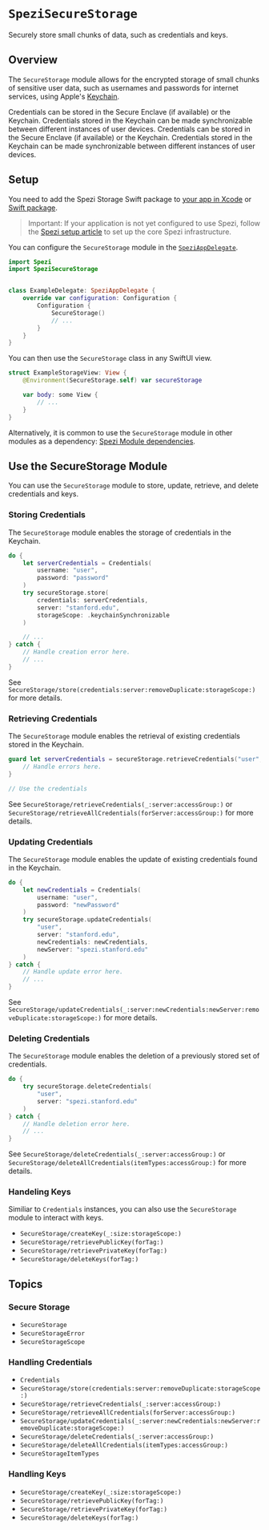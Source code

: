 # ``SpeziSecureStorage``

<!--
                  
This source file is part of the Stanford Spezi open-source project

SPDX-FileCopyrightText: 2022 Stanford University and the project authors (see CONTRIBUTORS.md)

SPDX-License-Identifier: MIT
             
-->

Securely store small chunks of data, such as credentials and keys.


## Overview

The `SecureStorage` module allows for the encrypted storage of small chunks of sensitive user data, such as usernames and passwords for internet services,
using Apple's [Keychain](https://developer.apple.com/documentation/security/keychain_services/keychain_items/using_the_keychain_to_manage_user_secrets). 

Credentials can be stored in the Secure Enclave (if available) or the Keychain. Credentials stored in the Keychain can be made synchronizable between different instances of user devices.
Credentials can be stored in the Secure Enclave (if available) or the Keychain. Credentials stored in the Keychain can be made synchronizable between different instances of user devices.


## Setup

You need to add the Spezi Storage Swift package to
[your app in Xcode](https://developer.apple.com/documentation/xcode/adding-package-dependencies-to-your-app#) or
[Swift package](https://developer.apple.com/documentation/xcode/creating-a-standalone-swift-package-with-xcode#Add-a-dependency-on-another-Swift-package).

> Important: If your application is not yet configured to use Spezi, follow the [Spezi setup article](https://swiftpackageindex.com/stanfordspezi/spezi/documentation/spezi/initial-setup) to set up the core Spezi infrastructure.

You can configure the ``SecureStorage`` module in the [`SpeziAppDelegate`](https://swiftpackageindex.com/stanfordspezi/spezi/documentation/spezi/speziappdelegate).

```swift
import Spezi
import SpeziSecureStorage


class ExampleDelegate: SpeziAppDelegate {
    override var configuration: Configuration {
        Configuration {
            SecureStorage()
            // ...
        }
    }
}
```

You can then use the ``SecureStorage`` class in any SwiftUI view.

```swift
struct ExampleStorageView: View {
    @Environment(SecureStorage.self) var secureStorage

    var body: some View {
        // ...
    }
}
```

Alternatively, it is common to use the ``SecureStorage`` module in other modules as a dependency: [Spezi Module dependencies](https://swiftpackageindex.com/stanfordspezi/spezi/documentation/spezi/module-dependency).


## Use the SecureStorage Module

You can use the ``SecureStorage`` module to store, update, retrieve, and delete credentials and keys. 


### Storing Credentials

The ``SecureStorage`` module enables the storage of credentials in the Keychain.

```swift
do {
    let serverCredentials = Credentials(
        username: "user",
        password: "password"
    )
    try secureStorage.store(
        credentials: serverCredentials,
        server: "stanford.edu",
        storageScope: .keychainSynchronizable
    )

    // ...
} catch {
    // Handle creation error here.
    // ...
}
```

See ``SecureStorage/store(credentials:server:removeDuplicate:storageScope:)`` for more details.



### Retrieving Credentials

The ``SecureStorage`` module enables the retrieval of existing credentials stored in the Keychain.

```swift
guard let serverCredentials = secureStorage.retrieveCredentials("user", server: "stanford.edu") else {
    // Handle errors here.
}

// Use the credentials
```

See ``SecureStorage/retrieveCredentials(_:server:accessGroup:)`` or ``SecureStorage/retrieveAllCredentials(forServer:accessGroup:)`` for more details.


### Updating Credentials

The ``SecureStorage`` module enables the update of existing credentials found in the Keychain.

```swift
do {
    let newCredentials = Credentials(
        username: "user",
        password: "newPassword"
    )
    try secureStorage.updateCredentials(
        "user",
        server: "stanford.edu",
        newCredentials: newCredentials,
        newServer: "spezi.stanford.edu"
    )
} catch {
    // Handle update error here.
    // ...
}
```

See ``SecureStorage/updateCredentials(_:server:newCredentials:newServer:removeDuplicate:storageScope:)`` for more details.


### Deleting Credentials

The ``SecureStorage`` module enables the deletion of a previously stored set of credentials.

```swift
do {
    try secureStorage.deleteCredentials(
        "user",
        server: "spezi.stanford.edu"
    )
} catch {
    // Handle deletion error here.
    // ...
}
```

See ``SecureStorage/deleteCredentials(_:server:accessGroup:)`` or ``SecureStorage/deleteAllCredentials(itemTypes:accessGroup:)`` for more details.


### Handeling Keys

Similiar to ``Credentials`` instances, you can also use the ``SecureStorage`` module to interact with keys.

- ``SecureStorage/createKey(_:size:storageScope:)``
- ``SecureStorage/retrievePublicKey(forTag:)``
- ``SecureStorage/retrievePrivateKey(forTag:)``
- ``SecureStorage/deleteKeys(forTag:)``


## Topics

### Secure Storage
- ``SecureStorage``
- ``SecureStorageError``
- ``SecureStorageScope``

### Handling Credentials 

- ``Credentials``
- ``SecureStorage/store(credentials:server:removeDuplicate:storageScope:)``
- ``SecureStorage/retrieveCredentials(_:server:accessGroup:)``
- ``SecureStorage/retrieveAllCredentials(forServer:accessGroup:)``
- ``SecureStorage/updateCredentials(_:server:newCredentials:newServer:removeDuplicate:storageScope:)``
- ``SecureStorage/deleteCredentials(_:server:accessGroup:)``
- ``SecureStorage/deleteAllCredentials(itemTypes:accessGroup:)``
- ``SecureStorageItemTypes``

### Handling Keys 

- ``SecureStorage/createKey(_:size:storageScope:)``
- ``SecureStorage/retrievePublicKey(forTag:)``
- ``SecureStorage/retrievePrivateKey(forTag:)``
- ``SecureStorage/deleteKeys(forTag:)``
